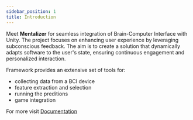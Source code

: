```yaml
---
sidebar_position: 1
title: Introduction
---
```


Meet **Mentalizer** for seamless integration of Brain-Computer Interface with Unity.
The project focuses on enhancing user experience by leveraging subconscious feedback. The aim is to create a solution that dynamically adapts software to the user's state, ensuring continuous engagement and personalized interaction.

Framework provides an extensive set of tools for:
- collecting data from a BCI device
- feature extraction and selection
- running the preditions
- game integration

For more visit [Documentation](/BoreNoMore/docs/Docs/)
